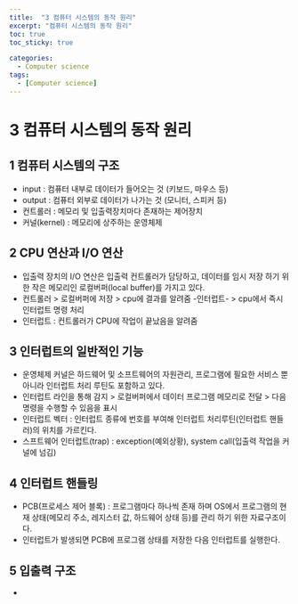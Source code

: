 ```yaml
---
title:  "3 컴퓨터 시스템의 동작 원리"
excerpt: "컴퓨터 시스템의 동작 원리"
toc: true
toc_sticky: true

categories:
  - Computer science
tags:
  - [Computer science]
---  
```


# 3 컴퓨터 시스템의 동작 원리 #

## 1 컴퓨터 시스템의 구조 ##
- input : 컴퓨터 내부로 데이터가 들어오는 것 (키보드, 마우스 등)
- output : 컴퓨터 외부로 데이터가 나가는 것 (모니터, 스피커 등)
- 컨트롤러 : 메모리 및 입출력장치마다 존재하는 제어장치
- 커널(kernel) : 메모리에 상주하는 운영체제

## 2 CPU 연산과 I/O 연산 ##
- 입출력 장치의 I/O 연산은 입출력 컨트롤러가 담당하고, 데이터를 임시 저장 하기 위한 작은 메모리인 로컬버퍼(local buffer)를 가지고 있다.
- 컨트롤러 > 로컬버퍼에 저장 > cpu에 결과를 알려줌 -인터럽트- > cpu에서 즉시 인터럽트 명령 처리
- 인터럽트 : 컨트롤러가 CPU에 작업이 끝났음을 알려줌

## 3 인터럽트의 일반적인 기능 ##
- 운영체제 커널은 하드웨어 및 소프트웨어의 자원관리, 프로그램에 필요한 서비스 뿐 아니라 인터럽트 처리 루틴도 포함하고 있다.
- 인터럽트 라인을 통해 감지 > 로컬버퍼에서 데이터 프로그램 메모리로 전달 > 다음 명령을 수행할 수 있음을 표시
- 인터럽트 벡터 : 인터럽트 종류에 번호를 부여해 인터럽트 처리루틴(인터럽트 핸들러)의 위치를 가르킨다.
- 스프트웨어 인터럽트(trap) : exception(예외상황), system call(입출력 작업을 커널에 넘김) 

## 4 인터럽트 핸들링 ##
- PCB(프로세스 제어 블록) : 프로그램마다 하나씩 존재 하며 OS에서 프로그램의 현재 상태(메모리 주소, 레지스터 값, 하드웨어 상태 등)를 관리 하기 위한 자료구조이다.
- 인터럽트가 발생되면 PCB에 프로그램 상태를 저장한 다음 인터럽트를 실행한다. 

## 5 입출력 구조 ##
- 
